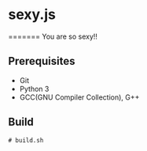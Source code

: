 # sexy.js
=======
You are so sexy!!

## Prerequisites

- Git
- Python 3 
- GCC(GNU Compiler Collection), G++

## Build
```shell
# build.sh
```
